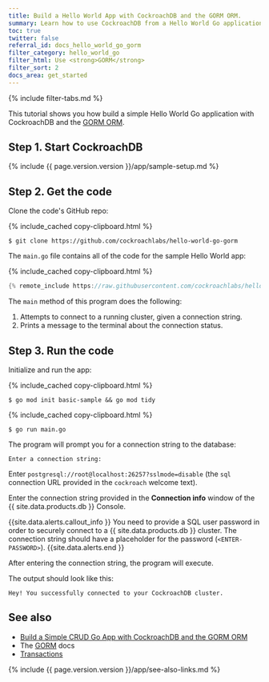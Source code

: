 ```yaml
---
title: Build a Hello World App with CockroachDB and the GORM ORM.
summary: Learn how to use CockroachDB from a Hello World Go application with the GORM ORM.
toc: true
twitter: false
referral_id: docs_hello_world_go_gorm
filter_category: hello_world_go
filter_html: Use <strong>GORM</strong>
filter_sort: 2
docs_area: get_started
---
```


{% include filter-tabs.md %}

This tutorial shows you how build a simple Hello World Go application with CockroachDB and the [GORM ORM](https://gorm.io/index.html).

## Step 1. Start CockroachDB

{% include {{ page.version.version }}/app/sample-setup.md %}

## Step 2. Get the code

Clone the code's GitHub repo:

{% include_cached copy-clipboard.html %}
~~~ shell
$ git clone https://github.com/cockroachlabs/hello-world-go-gorm
~~~

The `main.go` file contains all of the code for the sample Hello World app:

{% include_cached copy-clipboard.html %}
~~~ go
{% remote_include https://raw.githubusercontent.com/cockroachlabs/hello-world-go-gorm/main/main.go %}
~~~

The `main` method of this program does the following:

1. Attempts to connect to a running cluster, given a connection string.
2. Prints a message to the terminal about the connection status.

## Step 3. Run the code

Initialize and run the app:

{% include_cached copy-clipboard.html %}
~~~ shell
$ go mod init basic-sample && go mod tidy
~~~

{% include_cached copy-clipboard.html %}
~~~ shell
$ go run main.go
~~~

The program will prompt you for a connection string to the database:

~~~
Enter a connection string:
~~~

<section class="filter-content" markdown="1" data-scope="local">

Enter `postgresql://root@localhost:26257?sslmode=disable` (the `sql` connection URL provided in the `cockroach` welcome text).

</section>

<section class="filter-content" markdown="1" data-scope="cockroachcloud">

Enter the connection string provided in the **Connection info** window of the {{ site.data.products.db }} Console.

{{site.data.alerts.callout_info }}
You need to provide a SQL user password in order to securely connect to a {{ site.data.products.db }} cluster. The connection string should have a placeholder for the password (`<ENTER-PASSWORD>`).
{{site.data.alerts.end }}

</section>

After entering the connection string, the program will execute.

The output should look like this:

~~~
Hey! You successfully connected to your CockroachDB cluster.
~~~

## See also

- [Build a Simple CRUD Go App with CockroachDB and the GORM ORM](build-a-go-app-with-cockroachdb-gorm.html)
- The [GORM](https://gorm.io/index.html) docs
- [Transactions](transactions.html)

{% include {{ page.version.version }}/app/see-also-links.md %}
